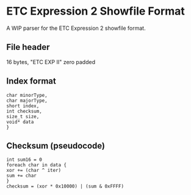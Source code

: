 # ETC Expression 2 Showfile Format
A WIP parser for the ETC Expression 2 showfile format.

## File header

16 bytes, "ETC EXP II" zero padded

## Index format

```struct {
char minorType,
char majorType,
short index,
int checksum,
size_t size,
void* data
}
```

## Checksum (pseudocode)

```int xor = 0
int sum16 = 0
foreach char in data {
xor += (char ^ iter)
sum += char
}
checksum = (xor * 0x10000) | (sum & 0xFFFF)
```
